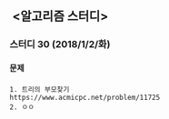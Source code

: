 ##  <알고리즘 스터디>

### 스터디 30 (2018/1/2/화)
#### 문제
	1. 트리의 부모찾기
	https://www.acmicpc.net/problem/11725
	2. ㅇㅇ
